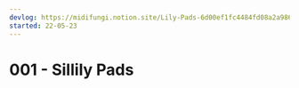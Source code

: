 ```yaml
---
devlog: https://midifungi.notion.site/Lily-Pads-6d00ef1fc4484fd08a2a986fde9ba98c
started: 22-05-23
---
```


# 001 - Sillily Pads

<!-- :::tip Devlog: <a href="https://midifungi.notion.site/Lily-Pads-6d00ef1fc4484fd08a2a986fde9ba98c" target="_blank">https://midifungi.notion.site/?Lily-Pads-6d00ef1fc4484fd08a2a986fde9ba98c</a>
::: -->

<Midifungi :layers="['@midifungi/001/lilies', '@midifungi/001/ripples']" />
